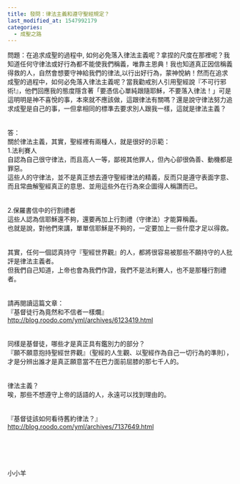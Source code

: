 ```yaml
---
title: 發問：律法主義和遵守聖經規定？
last_modified_at: 1547992179
categories:
  - 成聖之路
---
```


問題：在追求成聖的過程中, 如何必免落入律法主義呢？拿捏的尺度在那裡呢？我知道任何守律法或好行為都不能使我們稱義，唯靠主恩典！我也知道真正因信稱義得救的人，自然會想要守神給我們的律法,以行出好行為，蒙神悅納！然而在追求成聖的過程中，如何必免落入律法主義呢？當我勸戒別人引用聖經說『不可行邪術!』，他們回應我的態度隱含著「要憑信心單純跟隨耶穌，不要落入律法！」可是這明明是神不喜悅的事，本來就不應該做，這跟律法有關嗎？還是說守律法努力追求成聖是自己的事，一但拿相同的標準去要求別人跟我一樣，這就是律法主義？ <br><!--more--> <br><br>答：<br>關於律法主義，其實，聖經裡有兩種人，就是很好的示範：<br>1.法利賽人<br>自認為自己很守律法，而且高人一等，鄙視其他罪人，但內心卻很偽善、動機都是罪惡。<br>這些人的守律法，並不是真正想去遵守聖經律法的精義，反而只是遵守表面字意、而且常曲解聖經真正的意思、並用這些外在行為來企圖得人稱讚而已。<br><br> <br>2.保羅書信中的行割禮者<br>這些人認為信耶穌還不夠，還要再加上行割禮（守律法）才能算稱義。<br>也就是說，對他們來講，單單信耶穌是不夠的，一定要加上一些什麼才足以得救。<br><br> <br>其實，任何一個認真持守『聖經世界觀』的人，都將很容易被那些不願持守的人批評是律法主義者。<br>但我們自己知道，上帝也會為我們作證，我們不是法利賽人，也不是那種行割禮者。<br><br> <br>請再閱讀這篇文章：<br>『基督徒行為竟然和不信者一樣爛』<br>http://blog.roodo.com/yml/archives/6123419.html<br><br><br>同樣是基督徒，哪些才是真正具有鑑別力的部分？<br>『願不願意抱持聖經世界觀』（聖經的人生觀、以聖經作為自己一切行為的準則），才是分辨出誰才是真正願意當不在巴力面前屈膝的那七千人的。<br> <br><br>律法主義？<br>唉，那些不想遵守上帝的話語的人，永遠可以找到理由的。<br> <br><br>『基督徒該如何看待舊約律法？』<br>http://blog.roodo.com/yml/archives/7137649.html<br><br><br><br><br><br>小小羊<br><br><br><br><br>
